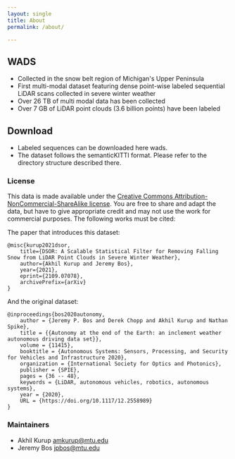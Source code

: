 ```yaml
---
layout: single
title: About
permalink: /about/

---
```


## WADS ##
  * Collected in the snow belt region of Michigan's Upper Peninsula
  * First multi-modal dataset featuring dense point-wise labeled sequential LiDAR scans collected in severe winter weather
  * Over 26 TB of multi modal data has been collected
  * Over 7 GB of LiDAR point clouds (3.6 billion points) have been labeled

## Download ##
  * Labeled sequences can be downloaded here wads.
  * The dataset follows the semanticKITTI format. Please refer to the directory structure described there.

### License ###

This data is made available under the [Creative Commons Attribution-NonCommercial-ShareAlike license](https://creativecommons.org/licenses/by-nc-sa/4.0/). You are free to share and adapt the data, but have to give appropriate credit and may not use the work for commercial purposes.
The following works must be cited:

The paper that introduces this dataset:
```
@misc{kurup2021dsor,
	title={DSOR: A Scalable Statistical Filter for Removing Falling Snow from LiDAR Point Clouds in Severe Winter Weather}, 
	author={Akhil Kurup and Jeremy Bos},
	year={2021},
	eprint={2109.07078},
	archivePrefix={arXiv}
}
```

And the original dataset:
```
@inproceedings{bos2020autonomy,
	author = {Jeremy P. Bos and Derek Chopp and Akhil Kurup and Nathan Spike},
	title = {{Autonomy at the end of the Earth: an inclement weather autonomous driving data set}},
	volume = {11415},
	booktitle = {Autonomous Systems: Sensors, Processing, and Security for Vehicles and Infrastructure 2020},
	organization = {International Society for Optics and Photonics},
	publisher = {SPIE},
	pages = {36 -- 48},
	keywords = {LiDAR, autonomous vehicles, robotics, autonomous systems},
	year = {2020},
	URL = {https://doi.org/10.1117/12.2558989}
}
```

### Maintainers ###

* Akhil Kurup <amkurup@mtu.edu>
* Jeremy Bos <jpbos@mtu.edu>
